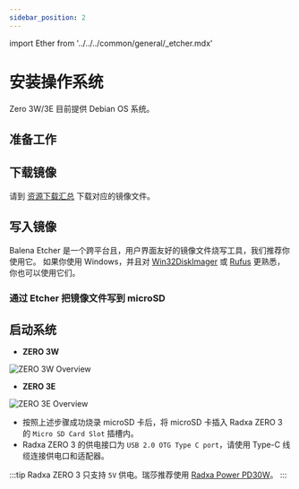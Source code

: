 ```yaml
---
sidebar_position: 2
---
```


import Ether from '../../../common/general/\_etcher.mdx'

# 安装操作系统

Zero 3W/3E 目前提供 Debian OS 系统。

## 准备工作

## 下载镜像

请到 [资源下载汇总](./download.md) 下载对应的镜像文件。

## 写入镜像

Balena Etcher 是一个跨平台且，用户界面友好的镜像文件烧写工具，我们推荐你使用它。
如果你使用 Windows，并且对 [Win32DiskImager](https://win32diskimager.org) 或 [Rufus](https://github.com/pbatard/rufus) 更熟悉，你也可以使用它们。

### 通过 Etcher 把镜像文件写到 microSD

<Ether model="zero3" />

## 启动系统

<Tabs queryString="model">
<TabItem value="zero-3w">

- **ZERO 3W**

![ZERO 3W Overview](/img/zero/zero3w/radxa_zero_3w.webp)

</TabItem>
<TabItem value="zero-3e">

- **ZERO 3E**

![ZERO 3E Overview](/img/zero/zero3w/radxa_zero_3e.webp)

</TabItem>
</Tabs>

- 按照上述步骤成功烧录 microSD 卡后，将 microSD 卡插入 Radxa ZERO 3 的 `Micro SD Card Slot` 插槽内。
- Radxa ZERO 3 的供电接口为 `USB 2.0 OTG Type C port`，请使用 Type-C 线缆连接供电口和适配器。

:::tip
Radxa ZERO 3 只支持 `5V` 供电。瑞莎推荐使用 [Radxa Power PD30W](../accessories/pd-30w)。
:::
